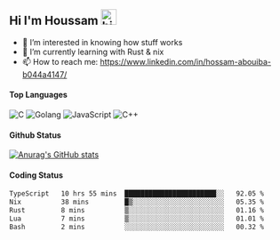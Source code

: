 ## Hi I'm Houssam <img src="https://user-images.githubusercontent.com/1303154/88677602-1635ba80-d120-11ea-84d8-d263ba5fc3c0.gif" width="28px" alt="hi">

- 👀 I’m interested in knowing how stuff works
- 🔭 I’m currently learning with Rust & nix
- 📫 How to reach me: https://www.linkedin.com/in/hossam-abouiba-b044a4147/

#### Top Languages

![C](https://img.shields.io/badge/c-%2300599C.svg?style=for-the-badge&logo=c&logoColor=white)
![Golang](https://img.shields.io/badge/go-blue?style=for-the-badge&logo=Goland)
![JavaScript](https://img.shields.io/badge/javascript-%23323330.svg?style=for-the-badge&logo=javascript&logoColor=%23F7DF1E)
![C++](https://img.shields.io/badge/C%2B%2B-blue?style=for-the-badge&logo=C%2B%2B)


#### Github Status
[![Anurag's GitHub stats](https://github-readme-stats.vercel.app/api?username=0xhoussam&theme=tokyonight)](https://github.com/anuraghazra/github-readme-stats)

#### Coding Status
<!--START_SECTION:waka-->

```txt
TypeScript   10 hrs 55 mins  ███████████████████████░░   92.05 %
Nix          38 mins         █▒░░░░░░░░░░░░░░░░░░░░░░░   05.35 %
Rust         8 mins          ▒░░░░░░░░░░░░░░░░░░░░░░░░   01.16 %
Lua          7 mins          ▒░░░░░░░░░░░░░░░░░░░░░░░░   01.01 %
Bash         2 mins          ░░░░░░░░░░░░░░░░░░░░░░░░░   00.32 %
```

<!--END_SECTION:waka-->
